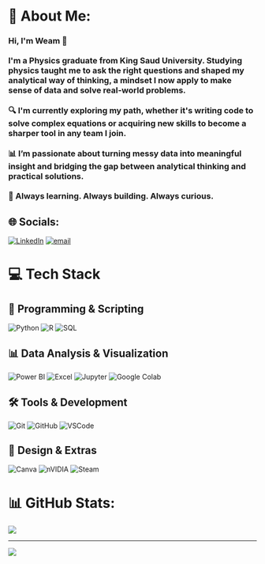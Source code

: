 # 💫 About Me:
### Hi, I'm Weam 👋<br><br>I'm a Physics graduate from King Saud University. Studying physics taught me to ask the right questions and shaped my analytical way of thinking, a mindset I now apply to make sense of data and solve real-world problems.<br><br>🔍 I'm currently exploring my path, whether it's writing code to solve complex equations or acquiring new skills to become a sharper tool in any team I join.<br><br>📊 I’m passionate about turning messy data into meaningful insight and bridging the gap between analytical thinking and practical solutions.<br><br>🚀 Always learning. Always building. Always curious.<br>


## 🌐 Socials:
[![LinkedIn](https://img.shields.io/badge/LinkedIn-%230077B5.svg?logo=linkedin&logoColor=white)](https://linkedin.com/in/WeamAsiri) [![email](https://img.shields.io/badge/Email-D14836?logo=gmail&logoColor=white)](mailto:Weam3siri@gmail.com) 

# 💻 Tech Stack

## 🧠 Programming & Scripting
![Python](https://img.shields.io/badge/python-3670A0?style=for-the-badge&logo=python&logoColor=ffdd54)
![R](https://img.shields.io/badge/r-%23276DC3.svg?style=for-the-badge&logo=r&logoColor=white)
![SQL](https://img.shields.io/badge/SQL-%2307405e.svg?style=for-the-badge&logo=sqlite&logoColor=white)

## 📊 Data Analysis & Visualization
![Power BI](https://img.shields.io/badge/power_bi-F2C811?style=for-the-badge&logo=powerbi&logoColor=black)
![Excel](https://img.shields.io/badge/excel-217346?style=for-the-badge&logo=microsoft-excel&logoColor=white)
![Jupyter](https://img.shields.io/badge/jupyter-%23F37626.svg?style=for-the-badge&logo=jupyter&logoColor=white)
![Google Colab](https://img.shields.io/badge/Colab-F9AB00?style=for-the-badge&logo=googlecolab&logoColor=white)

## 🛠️ Tools & Development
![Git](https://img.shields.io/badge/git-%23F05033.svg?style=for-the-badge&logo=git&logoColor=white)
![GitHub](https://img.shields.io/badge/github-%23181717.svg?style=for-the-badge&logo=github&logoColor=white)
![VSCode](https://img.shields.io/badge/VSCode-007ACC?style=for-the-badge&logo=visual-studio-code&logoColor=white)

## 🎨 Design & Extras
![Canva](https://img.shields.io/badge/Canva-%2300C4CC.svg?style=for-the-badge&logo=Canva&logoColor=white)
![nVIDIA](https://img.shields.io/badge/nVIDIA-%2376B900.svg?style=for-the-badge&logo=nVIDIA&logoColor=white)
![Steam](https://img.shields.io/badge/steam-%23000000.svg?style=for-the-badge&logo=steam&logoColor=white)

# 📊 GitHub Stats:
![](https://github-readme-stats.vercel.app/api?username=WeamAsiri&theme=rose_pine&hide_border=false&include_all_commits=true&count_private=false)<br/>


---
[![](https://visitcount.itsvg.in/api?id=WeamAsiri&icon=0&color=0)](https://visitcount.itsvg.in)

<!-- Proudly created with GPRM ( https://gprm.itsvg.in ) -->
